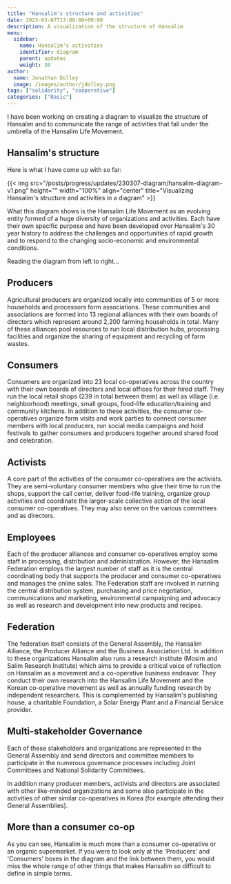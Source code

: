 ```yaml
---
title: "Hansalim's structure and activities"
date: 2023-03-07T17:00:00+09:00
description: A visualization of the structure of Hansalim
menu:
  sidebar:
    name: Hansalim's activities
    identifier: diagram
    parent: updates
    weight: 30
author:
  name: Jonathan Dolley
  image: /images/author/jdolley.png
tags: ["solidarity", "cooperative"]
categories: ["Basic"]
---
```


I have been working on creating a diagram to visualize the structure of Hansalim and to communicate the range of activities that fall under the umbrella of the Hansalim Life Movement.

## Hansalim's structure

Here is what I have come up with so far:

{{< img src="/posts/progress/updates/230307-diagram/hansalim-diagram-v1.png" height="" width="100%" align="center" title="Visualizing Hansalim's structure and activities in a diagram" >}}

What this diagram shows is the Hansalim Life Movement as an evolving entity formed of a huge diversity of organizations and activities.
Each have their own specific purpose and have been developed over Hansalim's 30 year history to address the challenges and opportunities of rapid growth and to respond to the changing socio-economic and environmental conditions.

Reading the diagram from left to right...

## Producers

Agricultural producers are organized locally into communities of 5 or more households and processors form associations.
These communities and associations are formed into 13 regional alliances with their own boards of directors which represent around 2,200 farming households in total.
Many of these alliances pool resources to run local distribution hubs, processing facilities and organize the sharing of equipment and recycling of farm wastes.

## Consumers

Consumers are organized into 23 local co-operatives across the country with their own boards of directors and local offices for their hired staff.
They run the local retail shops (239 in total between them) as well as village (i.e. neighborhood) meetings, small groups, food-life education/training and community kitchens.
In addition to these activities, the consumer co-operatives organize farm visits and work parties to connect consumer members with local producers, run social media campaigns and hold festivals to gather consumers and producers together around shared food and celebration.

## Activists

A core part of the activities of the consumer co-operatives are the activists.
They are semi-voluntary consumer members who give their time to run the shops, support the call center, deliver food-life training, organize group activities and coordinate the larger-scale collective action of the local consumer co-operatives.
They may also serve on the various committees and as directors.

## Employees

Each of the producer alliances and consumer co-operatives employ some staff in processing, distribution and administration.
However, the Hansalim Federation employs the largest number of staff as it is the central coordinating body that supports the producer and consumer co-operatives and manages the online sales.
The Federation staff are involved in running the central distribution system, purchasing and price negotiation, communications and marketing, environmental campaigning and advocacy as well as research and development into new products and recipes.

## Federation

The federation itself consists of the General Assembly, the Hansalim Alliance, the Producer Alliance and the Business Association Ltd.
In addition to these organizations Hansalim also runs a research institute (Mosim and Salim Research Institute) which aims to provide a critical voice of reflection on Hansalim as a movement and a co-operative business endeavor.
They conduct their own research into the Hansalim Life Movement and the Korean co-operative movement as well as annually funding research by independent researchers.
This is complemented by Hansalim's publishing house, a charitable Foundation, a Solar Energy Plant and a Financial Service provider.

## Multi-stakeholder Governance

Each of these stakeholders and organizations are represented in the General Assembly and send directors and committee members to participate in the numerous governance processes including Joint Committees and National Solidarity Committees.

In addition many producer members, activists and directors are associated with other like-minded organizations and some also participate in the activities of other similar co-operatives in Korea (for example attending their General Assemblies).

## More than a consumer co-op

As you can see, Hansalim is much more than a consumer co-operative or an organic supermarket.
If you were to look only at the 'Producers' and 'Consumers' boxes in the diagram and the link between them, you would miss the whole range of other things that makes Hansalim so difficult to define in simple terms.